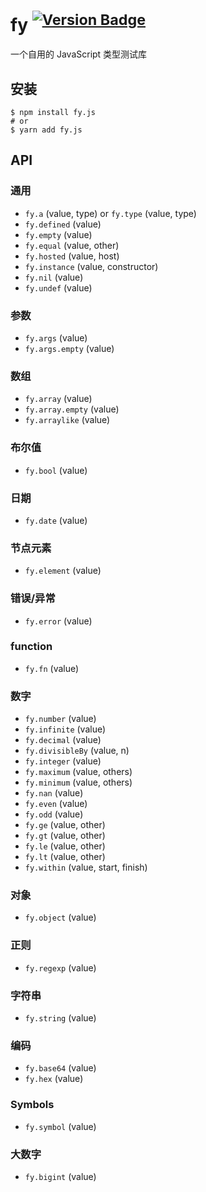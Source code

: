 <!--
 * @Description:
 * @Author: wangfuyuan
 * @Email: wangfuyuan@nnuo.com
 * @Date: 2023-02-17 15:22:04
 * @LastEditors: wangfuyuan
 * @LastEditTime: 2023-02-17 16:03:51
 * @FilePath: \fy.js\README.md
-->

# fy <sup>[![Version Badge][npm-version-svg]][npm-url]</sup>

一个自用的 JavaScript 类型测试库

## 安装

```shell
$ npm install fy.js
# or
$ yarn add fy.js
```

## API

### 通用

- `fy.a` (value, type) or `fy.type` (value, type)
- `fy.defined` (value)
- `fy.empty` (value)
- `fy.equal` (value, other)
- `fy.hosted` (value, host)
- `fy.instance` (value, constructor)
- `fy.nil` (value)
- `fy.undef` (value)

### 参数

- `fy.args` (value)
- `fy.args.empty` (value)

### 数组

- `fy.array` (value)
- `fy.array.empty` (value)
- `fy.arraylike` (value)

### 布尔值

- `fy.bool` (value)

### 日期

- `fy.date` (value)

### 节点元素

- `fy.element` (value)

### 错误/异常

- `fy.error` (value)

### function

- `fy.fn` (value)

### 数字

- `fy.number` (value)
- `fy.infinite` (value)
- `fy.decimal` (value)
- `fy.divisibleBy` (value, n)
- `fy.integer` (value)
- `fy.maximum` (value, others)
- `fy.minimum` (value, others)
- `fy.nan` (value)
- `fy.even` (value)
- `fy.odd` (value)
- `fy.ge` (value, other)
- `fy.gt` (value, other)
- `fy.le` (value, other)
- `fy.lt` (value, other)
- `fy.within` (value, start, finish)

### 对象

- `fy.object` (value)

### 正则

- `fy.regexp` (value)

### 字符串

- `fy.string` (value)

### 编码

- `fy.base64` (value)
- `fy.hex` (value)

### Symbols

- `fy.symbol` (value)

### 大数字

- `fy.bigint` (value)

[npm-url]: https://npmjs.org/package/fy.js
[npm-version-svg]: http://versionbadg.es/zoeblow/fy.js.svg
